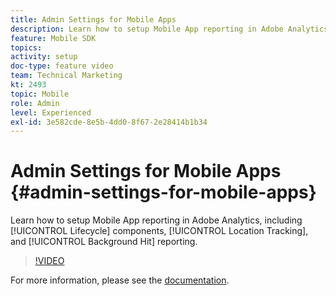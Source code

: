 ```yaml
---
title: Admin Settings for Mobile Apps
description: Learn how to setup Mobile App reporting in Adobe Analytics, including Lifecycle components, Location Tracking, and Background Hit reporting.
feature: Mobile SDK
topics: 
activity: setup
doc-type: feature video
team: Technical Marketing
kt: 2493
topic: Mobile
role: Admin
level: Experienced
exl-id: 3e582cde-8e5b-4dd0-8f67-2e28414b1b34
---
```

# Admin Settings for Mobile Apps {#admin-settings-for-mobile-apps}

Learn how to setup Mobile App reporting in Adobe Analytics, including [!UICONTROL Lifecycle] components, [!UICONTROL Location Tracking], and [!UICONTROL Background Hit] reporting.

>[!VIDEO](https://video.tv.adobe.com/v/25961/?quality=12)

For more information, please see the [documentation](https://marketing.adobe.com/resources/help/en_US/mobile/gs.html).
